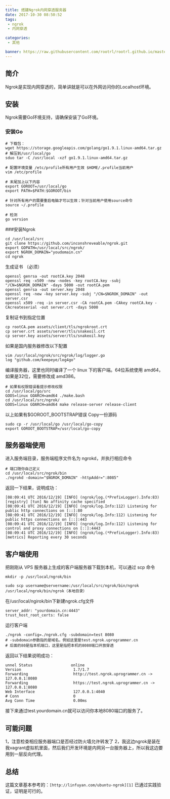 ```yaml
---
title: 搭建Ngrok内网穿透服务器
date: 2017-10-30 08:50:52
tags:
 - ngrok
 - 内网穿透

categories:
 - 其他

banner: https://raw.githubusercontent.com/rootrl/rootrl.github.io/master/images/ngrok.png
---
```


## 简介
Ngrok是实现内网穿透的，简单讲就是可以在外网访问你的Localhost环境。

## 安装
Ngrok需要Go环境支持，请确保安装了Go环境。

### 安装Go
```
# 下载包：
wget https://storage.googleapis.com/golang/go1.9.1.linux-amd64.tar.gz
# 解压到/usr/local/go
sduo tar -C /usr/local -xzf go1.9.1.linux-amd64.tar.gz

# 配置环境变量 /etc/profile所有用户生效 $HOME/.profile当前用户
vim /etc/profile

# 末尾加上以下内容
export GOROOT=/usr/local/go
export PATH=$PATH:$GOROOT/bin

# 针对所有用户的需要重启电脑才可以生效；针对当前用户使用source命令
source ~/.profile

# 检测 
go version
```

###安装Ngrok
```
cd /usr/local/src
git clone https://github.com/inconshreveable/ngrok.git
export GOPATH=/usr/local/src/ngrok/
export NGROK_DOMAIN="youdomain.cn"
cd ngrok
```

生成证书 （必须）
```
openssl genrsa -out rootCA.key 2048
openssl req -x509 -new -nodes -key rootCA.key -subj "/CN=$NGROK_DOMAIN" -days 5000 -out rootCA.pem
openssl genrsa -out server.key 2048
openssl req -new -key server.key -subj "/CN=$NGROK_DOMAIN" -out server.csr
openssl x509 -req -in server.csr -CA rootCA.pem -CAkey rootCA.key -CAcreateserial -out server.crt -days 5000
```

复制证书到指定位置
```
cp rootCA.pem assets/client/tls/ngrokroot.crt
cp server.crt assets/server/tls/snakeoil.crt
cp server.key assets/server/tls/snakeoil.key
```

如果是国内服务器修改以下配置
```
vim /usr/local/ngrok/src/ngrok/log/logger.go
log "github.com/keepeye/log4go"
```

编译服务器，这里也同时编译了一个 linux 下的客户端。64位系统使用 amd64，如果是32位，需要修改成 amd386。
```
# 如果有权限错误看提示修改权限
cd /usr/local/go/src
GOOS=linux GOARCH=amd64 ./make.bash
cd /usr/local/src/ngrok/
GOOS=linux GOARCH=amd64 make release-server release-client

```

以上如果有$GOROOT_BOOTSTRAP错误
Copy一份源码

```
sudo cp -r /usr/local/go /usr/local/go-copy
export GOROOT_BOOTSTRAP=/usr/local/go-copy
```

## 服务器端使用
进入服务端目录，服务端程序文件名为 ngrokd，并执行相应命令
```
# 端口随你自己定义
cd /usr/local/src/ngrok/bin
./ngrokd -domain="$NGROK_DOMAIN" -httpAddr=":8085"

```

返回一下结果，说明成功：
```
[08:09:41 UTC 2016/12/19] [INFO] (ngrok/log.(*PrefixLogger).Info:83) [registry] [tun] No affinity cache specified
[08:09:41 UTC 2016/12/19] [INFO] (ngrok/log.Info:112) Listening for public http connections on [::]:80
[08:09:41 UTC 2016/12/19] [INFO] (ngrok/log.Info:112) Listening for public https connections on [::]:443
[08:09:41 UTC 2016/12/19] [INFO] (ngrok/log.Info:112) Listening for control and proxy connections on [::]:4443
[08:09:41 UTC 2016/12/19] [INFO] (ngrok/log.(*PrefixLogger).Info:83) [metrics] Reporting every 30 seconds
```

## 客户端使用
把刚刚从 VPS 服务器上生成的客户端服务器下载到本机，可以通过 scp 命令
```
mkdir -p /usr/local/ngrok/bin

sudo scp username@servername:/usr/local/src/ngrok/bin/ngrok /usr/local/ngrok/bin/ngrok（本地目录）
```

在/usr/local/ngirok/bin下新建ngrok.cfg文件
```
server_addr: "yourdomain.cn:4443"
trust_host_root_certs: false
```

运行客户端
```
./ngrok -config=./ngrok.cfg -subdomain=test 8080
# -subdomain参数指的是域名，例如这里是test.ngrok.uprogrammer.cn
# 后面的80是指本机端口，这里是指把本机的8080端口开放穿透
```

返回以下结果说明成功：
```
unnel Status                 online                                                                                                        
Version                       1.7/1.7                                                                                                       
Forwarding                    http://test.ngrok.uprogrammer.cn -> 127.0.0.1:8080                                                            
Forwarding                    https://test.ngrok.uprogrammer.cn -> 127.0.0.1:8080                                                           
Web Interface                 127.0.0.1:4040                                                                                                
# Conn                        0                                                                                                             
Avg Conn Time                 0.00ms
```

接下来通过test.yourdomain.cn就可以访问你本地8080端口的服务了。

## 可能问题
1，注意检查相应服务器端口是否经过防火墙允许转发了
2，我这边ngrok是装在我vagrant虚拟机里面，然后我们开发环境是内网另一台服务器上，所以我这边要用到一层反向代理。

## 总结
这篇文章基本参考的：`[http://linfuyan.com/ubuntu-ngrok][1]`
已通过实践验证，证明是可行的。


  [1]: http://linfuyan.com/ubuntu-ngrok
